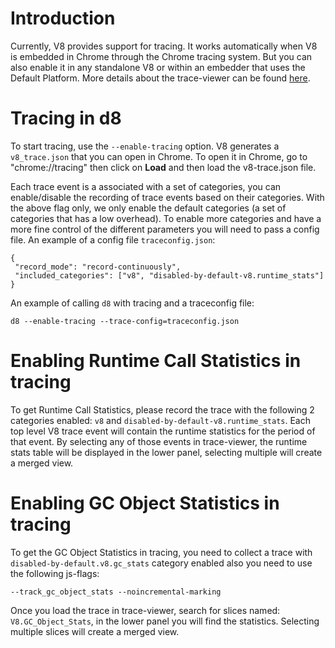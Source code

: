 # Introduction

Currently, V8 provides support for tracing. It works automatically when V8 is embedded in Chrome through the Chrome tracing system. But you can also enable it in any standalone V8 or within an embedder that uses the Default Platform.
More details about the trace-viewer can be found [here](https://github.com/catapult-project/catapult/blob/master/tracing/README.md).

# Tracing in d8
To start tracing, use the `--enable-tracing` option.  V8 generates a `v8_trace.json` that you can open in Chrome. To open it in Chrome, go to "chrome://tracing" then click on **Load** and then load the v8-trace.json file.

Each trace event is a associated with a set of categories, you can enable/disable the recording of trace events based on their categories. With the above flag only, we only enable the default categories (a set of categories that has a low overhead). To enable more categories and have a more fine control of the different parameters you will need to pass a config file.
An example of a config file `traceconfig.json`:
```
{
 "record_mode": "record-continuously",
 "included_categories": ["v8", "disabled-by-default-v8.runtime_stats"]
}
```

An example of calling `d8` with tracing and a traceconfig file:
```
d8 --enable-tracing --trace-config=traceconfig.json
```

# Enabling Runtime Call Statistics in tracing

To get Runtime Call Statistics, please record the trace with the following 2 categories enabled: `v8` and `disabled-by-default-v8.runtime_stats`. Each top level V8 trace event will contain the runtime statistics for the period of that event. By selecting any of those events in trace-viewer, the runtime stats table will be displayed in the lower panel, selecting multiple will create a merged view.

# Enabling GC Object Statistics in tracing

To get the GC Object Statistics in tracing, you need to collect a trace with `disabled-by-default.v8.gc_stats` category enabled also you need to use the following js-flags:
```
--track_gc_object_stats --noincremental-marking
```
Once you load the trace in trace-viewer, search for slices named: `V8.GC_Object_Stats`, in the lower panel you will find the statistics. Selecting multiple slices will create a merged view.
